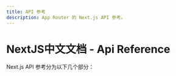 ```yaml
---
title: API 参考
description: App Router 的 Next.js API 参考。
---
```


# NextJS中文文档 - Api Reference

Next.js API 参考分为以下几个部分：
